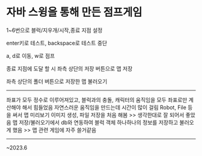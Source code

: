 # 자바 스윙을 통해 만든 점프게임

1~6번으로 블럭/지우개/시작,종료 지점 설정
  
enter키로 테스트, backspace로 테스트 중단
  
a, d로 이동, w로 점프
  
종료 지점에 도달 할 시 좌측 상단의 저장 버튼으로 맵 저장
  
좌측 상단의 폴더 버튼으로 저장한 맵 불러오기

---

좌표가 모두 정수로 이루어져있고, 블럭과의 충돌, 캐릭터의 움직임을 모두 좌표로만 계산해야 해서 힘들었음
자연스러운 움직임을 만드는데 시간이 많이 걸림
Robot, File 등을 써서 맵 미리보기 이미지 생성, 파일 저장을 처음 해봄 >> 생각한대로 잘 되어서 좋았음
맵 저장/불러오기에서 db와 연동하여 블럭 객체 하나하나의 정보를 저장하고 불러오게 했음 >> 맵 관련 게임에 자주 쓸거같음

---
  ~2023.6
